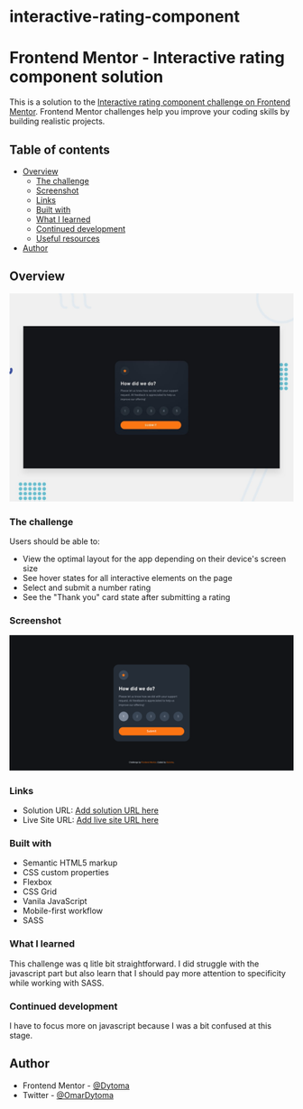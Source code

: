 # interactive-rating-component

# Frontend Mentor - Interactive rating component solution

This is a solution to the [Interactive rating component challenge on Frontend Mentor](https://www.frontendmentor.io/challenges/interactive-rating-component-koxpeBUmI). Frontend Mentor challenges help you improve your coding skills by building realistic projects. 

## Table of contents

- [Overview](#overview)
  - [The challenge](#the-challenge)
  - [Screenshot](#screenshot)
  - [Links](#links)
  - [Built with](#built-with)
  - [What I learned](#what-i-learned)
  - [Continued development](#continued-development)
  - [Useful resources](#useful-resources)
- [Author](#author)


## Overview

![Design preview for the Interactive rating component coding challenge](./design/desktop-preview.jpg)


### The challenge

Users should be able to:

- View the optimal layout for the app depending on their device's screen size
- See hover states for all interactive elements on the page
- Select and submit a number rating
- See the "Thank you" card state after submitting a rating

### Screenshot

![](images/interactive-preview.png)

### Links

- Solution URL: [Add solution URL here](https://your-solution-url.com)
- Live Site URL: [Add live site URL here](https://dytoma.github.io/interactive-rating-component/)


### Built with

- Semantic HTML5 markup
- CSS custom properties
- Flexbox
- CSS Grid
- Vanila JavaScript
- Mobile-first workflow
- SASS

### What I learned
This challenge was q litle bit straightforward. I did struggle with the javascript part but also learn that I should pay more attention to specificity while working with SASS.

### Continued development

I have to focus more on javascript because I was a bit confused at this stage. 

## Author

- Frontend Mentor - [@Dytoma](https://www.frontendmentor.io/profile/Dytoma)
- Twitter - [@OmarDytoma](https://www.twitter.com/OmarDytoma)


